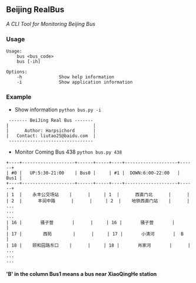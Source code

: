 ## Beijing RealBus
*A CLI Tool for Monitoring Beijing Bus*

### Usage
```
Usage:
    bus <bus_code>
    bus [-ih]

Options:
    -h              Show help information
    -i              Show application information
```

### Example
- Show information
```python bus.py -i```
```
 ------- BeiJing Real Bus -------
|                                |
|      Author: Harpsichord       |
|   Contact: liutao25@baidu.com  |
 --------------------------------
```

- Monitor Coming Bus 438
```python bus.py 438```
```
+----+--------------------+------+-----+----+--------------------+------+
| #0 |   UP:5:30-21:00    | Bus0 |     | #1 |  DOWN:6:00-22:00   | Bus1 |
+----+--------------------+------+-----+----+--------------------+------+
| 1  |    永丰公交场站    |      |     | 1  |      西直门北      |      |
| 2  |      丰润中路      |      |     | 2  |    地铁西直门站    |      |
...
...
...
| 16 |       骚子营       |      |     | 16 |       骚子营       |      |
| 17 |        西苑        |      |     | 17 |       小清河       |  B   |
| 18 |    颐和园路东口    |      |     | 18 |       肖家河       |      |
...
...
...
```
#### 'B' in the column Bus1 means a bus near XiaoQingHe station